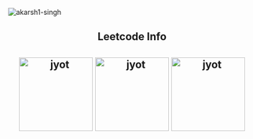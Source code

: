 <p align="left"> <img src="https://komarev.com/ghpvc/?username=akarsh1-singh&label=Profile%20views&color=0e75b6&style=flat" alt="akarsh1-singh" /> </p>
<h2 align="center">Leetcode Info<h2>  
<p align="center">
  <a href="https://leetcode.com/akarsh1_shekhar/" target="_blank"><img align="center" src="https://assets.leetcode.com/static_assets/marketing/2024-100.gif" alt="jyot" height="150" width="150" /></a>
  <a href="https://leetcode.com/akarsh1_shekhar/" target="_blank"><img align="center" src="https://assets.leetcode.com/static_assets/marketing/2024-50.gif" alt="jyot" height="150" width="150" /></a>
  <a href="https://leetcode.com/akarsh1_shekhar/" target="_blank"><img align="center" src="https://assets.leetcode.com/static_assets/marketing/2023-50.gif" alt="jyot" height="150" width="150" /></a>
</p>
